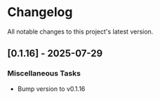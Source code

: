 # Changelog
All notable changes to this project's latest version.

## [0.1.16] - 2025-07-29

### Miscellaneous Tasks

- Bump version to v0.1.16

<!-- generated by git-cliff -->
